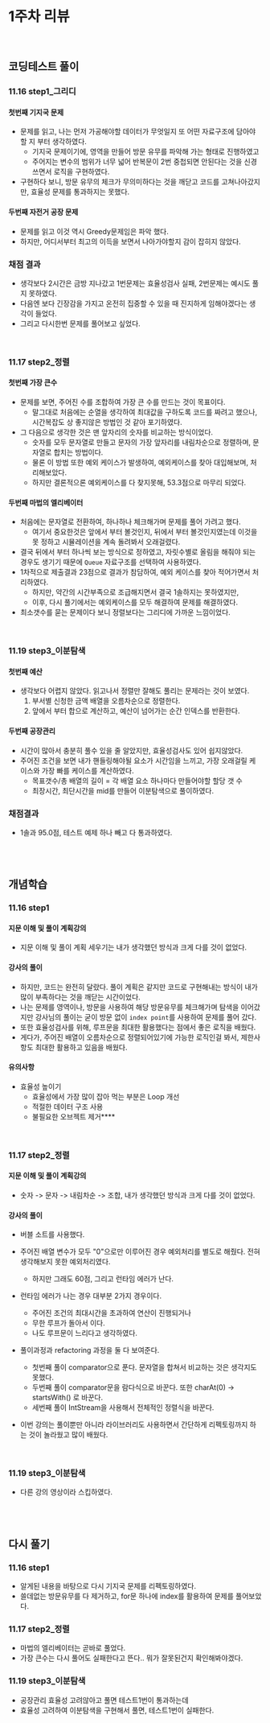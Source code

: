 # 1주차 리뷰
<br>

## 코딩테스트 풀이

### 11.16 step1_그리디
#### 첫번째 기지국 문제
 - 문제를 읽고, 나는 먼저 가공해야할 데이터가 무엇일지 또 어떤 자료구조에 담아야 할 지 부터 생각하였다.
   - 기지국 문제이기에, 영역을 만들어 방문 유무를 파악해 가는 형태로 진행하였고 
   - 주어지는 변수의 범위가 너무 넓어 반복문이 2번 중첩되면 안된다는 것을 신경쓰면서 로직을 구현하였다.
 - 구현하다 보니, 방문 유무의 체크가 무의미하다는 것을 깨닫고 코드를 고쳐나아갔지만, 효율성 문제를 통과하지는 못했다.
#### 두번째 자전거 공장 문제 
 - 문제를 읽고 이것 역시 Greedy문제임은 파악 했다. 
 - 하지만, 어디서부터 최고의 이득을 보면서 나아가야할지 감이 잡히지 않았다. 

### 채점 결과 
 - 생각보다 2시간은 금방 지나갔고 1번문제는 효율성검사 실패, 2번문제는 예시도 풀지 못하였다. 
 - 다음엔 보다 긴장감을 가지고 온전히 집중할 수 있을 때 진지하게 임해야겠다는 생각이 들었다. 
 - 그리고 다시한번 문제를 풀어보고 싶었다.

<br>

### 11.17 step2_정렬
#### 첫번째 가장 큰수 
 - 문제를 보면, 주어진 수를 조합하여 가장 큰 수를 만드는 것이 목표이다.
   - 말그대로 처음에는 순열을 생각하여 최대값을 구하도록 코드를 짜려고 했으나, 시간복잡도 상 좋지않은 방법인 것 같아 포기하였다.
 - 그 다음으로 생각한 것은 맨 앞자리의 숫자를 비교하는 방식이었다. 
   - 숫자를 모두 문자열로 만들고 문자의 가장 앞자리를 내림차순으로 정렬하며, 문자열로 합치는 방법이다.
   - 물론 이 방법 또한 예외 케이스가 발생하여, 예외케이스를 찾아 대입해보며, 처리해보았다. 
   - 하지만 결론적으론 예외케이스를 다 찾지못해, 53.3점으로 마무리 되었다.
#### 두번째 마법의 엘리베이터
- 처음에는 문자열로 전환하여, 하나하나 체크해가며 문제를 풀어 가려고 했다. 
  - 여기서 중요한것은 앞에서 부터 볼것인지, 뒤에서 부터 볼것인지였는데 이것을 못 정하고 시뮬레이션을 계속 돌려봐서 오래걸렸다.
- 결국 뒤에서 부터 하나씩 보는 방식으로 정하였고, 자릿수별로 올림을 해줘야 되는 경우도 생기기 때문에 `Queue` 자료구조를 선택하여 사용하였다. 
- 1차적으로 제출결과 23점으로 결과가 참담하여, 예외 케이스를 찾아 적어가면서 처리하였다. 
  - 하지만, 약간의 시간부족으로 조급해지면서 결국 1솔하지는 못하였지만,
  - 이후, 다시 풀기에서는 예외케이스를 모두 해결하여 문제를 해결하였다.
- 최소갯수를 묻는 문제이다 보니 정렬보다는 그리디에 가까운 느낌이었다. 

<br>

### 11.19 step3_이분탐색
#### 첫번째 예산
 - 생각보다 어렵지 않았다. 읽고나서 정렬만 잘해도 풀리는 문제라는 것이 보였다.
   1. 부서별 신청한 금액 배열을 오름차순으로 정렬한다.
   2. 앞에서 부터 합으로 계산하고, 예산이 넘어가는 순간 인덱스를 반환한다. 
#### 두번째 공장관리
 - 시간이 많아서 충분히 풀수 있을 줄 알았지만, 효율성검사도 있어 쉽지않았다.
 - 주어진 조건을 보면 내가 핸들링해야될 요소가 시간임을 느끼고, 가장 오래걸릴 케이스와 가장 빠를 케이스를 계산하였다. 
   - 목표갯수/총 배열의 길이 = 각 배열 요소 하나마다 만들어야할 할당 갯 수
   - 최장시간, 최단시간을 mid를 만들어 이분탐색으로 풀이하였다.
### 채점결과
 - 1솔과 95.0점, 테스트 예제 하나 빼고 다 통과하였다. 



<br>
<br>

## 개념학습

### 11.16 step1
#### 지문 이해 및 풀이 계획강의
 - 지문 이해 및 풀이 계획 세우기는 내가 생각했던 방식과 크게 다를 것이 없었다.

#### 강사의 풀이
 - 하지만, 코드는 완전히 달랐다. 풀이 계획은 같지만 코드로 구현해내는 방식이 내가 많이 부족하다는 것을 깨닫는 시간이었다.
 - 나는 문제를 영역이나, 방문을 사용하여 해당 방문유무를 체크해가며 탐색을 이어갔지만 강사님의 풀이는 굳이 방문 없이 `index point`를 사용하여 문제를 풀어 갔다.
 - 또한 효율성검사를 위해, 루프문을 최대한 활용했다는 점에서 좋은 로직을 배웠다.
 - 게다가, 주어진 배열이 오름차순으로 정렬되어있기에 가능한 로직인걸 봐서, 제한사항도 최대한 활용하고 있음을 배웠다.
#### 유의사항
- 효율성 높이기
  - 효율성에서 가장 많이 잡아 먹는 부분은 Loop 개선
  - 적절한 데이터 구조 사용
  - 불필요한 오브젝트 제거****

<br>

### 11.17 step2_정렬
#### 지문 이해 및 풀이 계획강의
 - 숫자 -> 문자 -> 내림차순 -> 조합, 내가 생각했던 방식과 크게 다를 것이 없었다.
#### 강사의 풀이
 - 버블 소트를 사용했다.
 - 주어진 배열 변수가 모두 "0"으로만 이루어진 경우 예외처리를 별도로 해줬다. 전혀 생각해보지 못한 예외처리였다.
   - 하지만 그래도 60점, 그리고 런타임 에러가 난다. 
 - 런타임 에러가 나는 경우 대부분 2가지 경우이다.
   - 주어진 조건의 최대시간을 초과하여 연산이 진행되거나
   - 무한 루프가 돌아서 이다.
   - 나도 루프문이 느리다고 생각하였다.
 - 풀이과정과 refactoring 과정을 둘 다 보여준다.
   - 첫번째 풀이 comparator<String>으로 푼다. 문자열을 합쳐서 비교하는 것은 생각지도 못했다.
   - 두번째 풀이 comparator문을 람다식으로 바꾼다. 또한 charAt(0) -> startsWith() 로 바꾼다.
   - 세번째 풀이 IntStream을 사용해서 전체적인 정렬식을 바꾼다. 
 - 이번 강의는 풀이뿐만 아니라 라이브러리도 사용하면서 간단하게 리펙토링까지 하는 것이 놀라웠고 많이 배웠다.

   <br>

### 11.19 step3_이분탐색
 - 다른 강의 영상이라 스킵하였다.

<br>
<br>


## 다시 풀기

### 11.16 step1
 - 알게된 내용을 바탕으로 다시 기지국 문제를 리펙토링하였다. 
 - 쓸데없는 방문유무를 다 제거하고, for문 하나에 index를 활용하여 문제를 풀어보았다.

### 11.17 step2_정렬
 - 마법의 엘리베이터는 곧바로 풀었다. 
 - 가장 큰수는 다시 풀어도 실패한다고 뜬다.. 뭐가 잘못된건지 확인해봐야겠다.

### 11.19 step3_이분탐색
 - 공장관리 효율성 고려않아고 풀면 테스트1번이 통과하는데
 - 효율성 고려하여 이분탐색을 구현해서 풀면, 테스트1번이 실패한다.